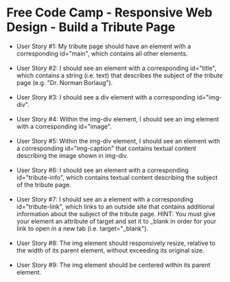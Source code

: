 # Free Code Camp - Responsive Web Design - Build a Tribute Page

<ul>
  <li>User Story #1: My tribute page should have an element with a corresponding id="main", which contains all other elements.</li><br>
  <li>User Story #2: I should see an element with a corresponding id="title", which contains a string (i.e. text) that describes the subject of the tribute page (e.g. "Dr. Norman Borlaug").</li><br>
 <li>User Story #3: I should see a div element with a corresponding id="img-div".</li><br>
  <li>User Story #4: Within the img-div element, I should see an img element with a corresponding id="image".</li><br>
 <li>User Story #5: Within the img-div element, I should see an element with a corresponding id="img-caption" that contains textual content describing the image shown in img-div.</li><br>
 <li>User Story #6: I should see an element with a corresponding id="tribute-info", which contains textual content describing the subject of the tribute page.</li><br>
 <li>User Story #7: I should see an a element with a corresponding id="tribute-link", which links to an outside site that contains additional information about the subject of the tribute page. HINT: You must give your element an attribute of target and set it to _blank in order for your link to open in a new tab (i.e. target="_blank").</li><br>
 <li>User Story #8: The img element should responsively resize, relative to the width of its parent element, without exceeding its original size.</li><br>
  <li>User Story #9: The img element should be centered within its parent element.</li><br>
</ul>
